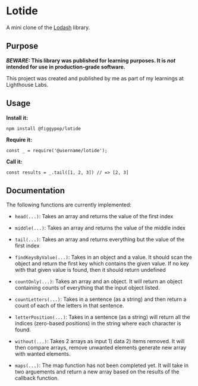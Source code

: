 # Lotide

A mini clone of the [Lodash](https://lodash.com) library.

## Purpose

**_BEWARE:_ This library was published for learning purposes. It is _not_ intended for use in production-grade software.**

This project was created and published by me as part of my learnings at Lighthouse Labs. 

## Usage

**Install it:**

`npm install @figgypop/lotide`

**Require it:**

`const _ = require('@username/lotide');`

**Call it:**

`const results = _.tail([1, 2, 3]) // => [2, 3]`

## Documentation

The following functions are currently implemented:

* `head(...)`: Takes an array and returns the value of the first index

* `middle(...)`: Takes an array and returns the value of the middle index

* `tail(...)`: Takes an array and returns everything but the value of the first index

* `findKeysByValue(...)`: Takes in an object and a value. It should scan the object and return the first key which contains the given value. If no key with that given value is found, then it should return undefined

* `countOnly(...)`: Takes an array and an object. It will return an object containing counts of everything that the input object listed.

* `countLetters(...)`: Takes in a sentence (as a string) and then return a count of each of the letters in that sentence.

* `letterPosition(...)`:  Takes in a sentence (as a string) will return all the indices (zero-based positions) in the string where each character is found.

* `without(...)`: Takes 2 arrays as input 1) data 2) items removed. It will then compare arrays, remove unwanted elements generate new array with wanted elements.

* `maps(...)`: The map function has not been completed yet. It will take in two arguements and return a new array based on the results of the callback function.
